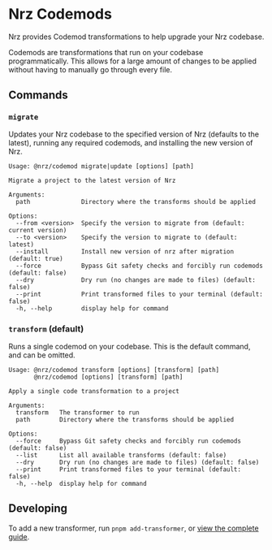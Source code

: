 # Nrz Codemods

Nrz provides Codemod transformations to help upgrade your Nrz codebase.

Codemods are transformations that run on your codebase programmatically. This allows for a large amount of changes to be applied without having to manually go through every file.

## Commands

### `migrate`

Updates your Nrz codebase to the specified version of Nrz (defaults to the latest), running any required codemods, and installing the new version of Nrz.

```
Usage: @nrz/codemod migrate|update [options] [path]

Migrate a project to the latest version of Nrz

Arguments:
  path              Directory where the transforms should be applied

Options:
  --from <version>  Specify the version to migrate from (default: current version)
  --to <version>    Specify the version to migrate to (default: latest)
  --install         Install new version of nrz after migration (default: true)
  --force           Bypass Git safety checks and forcibly run codemods (default: false)
  --dry             Dry run (no changes are made to files) (default: false)
  --print           Print transformed files to your terminal (default: false)
  -h, --help        display help for command
```

### `transform` (default)

Runs a single codemod on your codebase. This is the default command, and can be omitted.

```
Usage: @nrz/codemod transform [options] [transform] [path]
       @nrz/codemod [options] [transform] [path]

Apply a single code transformation to a project

Arguments:
  transform   The transformer to run
  path        Directory where the transforms should be applied

Options:
  --force     Bypass Git safety checks and forcibly run codemods (default: false)
  --list      List all available transforms (default: false)
  --dry       Dry run (no changes are made to files) (default: false)
  --print     Print transformed files to your terminal (default: false)
  -h, --help  display help for command
```

## Developing

To add a new transformer, run `pnpm add-transformer`, or [view the complete guide](./src/transforms/README.md).
